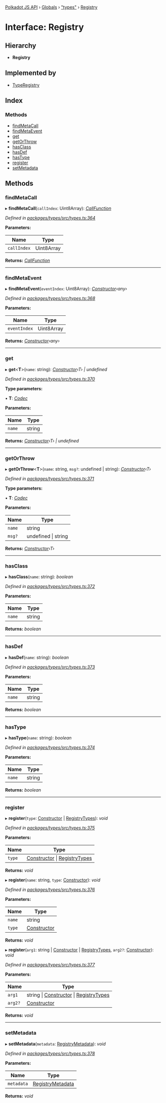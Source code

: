 [Polkadot JS API](../README.md) › [Globals](../globals.md) › ["types"](../modules/_types_.md) › [Registry](_types_.registry.md)

# Interface: Registry

## Hierarchy

* **Registry**

## Implemented by

* [TypeRegistry](../classes/_codec_create_registry_.typeregistry.md)

## Index

### Methods

* [findMetaCall](_types_.registry.md#findmetacall)
* [findMetaEvent](_types_.registry.md#findmetaevent)
* [get](_types_.registry.md#get)
* [getOrThrow](_types_.registry.md#getorthrow)
* [hasClass](_types_.registry.md#hasclass)
* [hasDef](_types_.registry.md#hasdef)
* [hasType](_types_.registry.md#hastype)
* [register](_types_.registry.md#register)
* [setMetadata](_types_.registry.md#setmetadata)

## Methods

###  findMetaCall

▸ **findMetaCall**(`callIndex`: Uint8Array): *[CallFunction](_types_.callfunction.md)*

*Defined in [packages/types/src/types.ts:364](https://github.com/polkadot-js/api/blob/0c98593ae/packages/types/src/types.ts#L364)*

**Parameters:**

Name | Type |
------ | ------ |
`callIndex` | Uint8Array |

**Returns:** *[CallFunction](_types_.callfunction.md)*

___

###  findMetaEvent

▸ **findMetaEvent**(`eventIndex`: Uint8Array): *[Constructor](_types_.constructor.md)‹any›*

*Defined in [packages/types/src/types.ts:368](https://github.com/polkadot-js/api/blob/0c98593ae/packages/types/src/types.ts#L368)*

**Parameters:**

Name | Type |
------ | ------ |
`eventIndex` | Uint8Array |

**Returns:** *[Constructor](_types_.constructor.md)‹any›*

___

###  get

▸ **get**<**T**>(`name`: string): *[Constructor](_types_.constructor.md)‹T› | undefined*

*Defined in [packages/types/src/types.ts:370](https://github.com/polkadot-js/api/blob/0c98593ae/packages/types/src/types.ts#L370)*

**Type parameters:**

▪ **T**: *[Codec](_types_.codec.md)*

**Parameters:**

Name | Type |
------ | ------ |
`name` | string |

**Returns:** *[Constructor](_types_.constructor.md)‹T› | undefined*

___

###  getOrThrow

▸ **getOrThrow**<**T**>(`name`: string, `msg?`: undefined | string): *[Constructor](_types_.constructor.md)‹T›*

*Defined in [packages/types/src/types.ts:371](https://github.com/polkadot-js/api/blob/0c98593ae/packages/types/src/types.ts#L371)*

**Type parameters:**

▪ **T**: *[Codec](_types_.codec.md)*

**Parameters:**

Name | Type |
------ | ------ |
`name` | string |
`msg?` | undefined &#124; string |

**Returns:** *[Constructor](_types_.constructor.md)‹T›*

___

###  hasClass

▸ **hasClass**(`name`: string): *boolean*

*Defined in [packages/types/src/types.ts:372](https://github.com/polkadot-js/api/blob/0c98593ae/packages/types/src/types.ts#L372)*

**Parameters:**

Name | Type |
------ | ------ |
`name` | string |

**Returns:** *boolean*

___

###  hasDef

▸ **hasDef**(`name`: string): *boolean*

*Defined in [packages/types/src/types.ts:373](https://github.com/polkadot-js/api/blob/0c98593ae/packages/types/src/types.ts#L373)*

**Parameters:**

Name | Type |
------ | ------ |
`name` | string |

**Returns:** *boolean*

___

###  hasType

▸ **hasType**(`name`: string): *boolean*

*Defined in [packages/types/src/types.ts:374](https://github.com/polkadot-js/api/blob/0c98593ae/packages/types/src/types.ts#L374)*

**Parameters:**

Name | Type |
------ | ------ |
`name` | string |

**Returns:** *boolean*

___

###  register

▸ **register**(`type`: [Constructor](_types_.constructor.md) | [RegistryTypes](../modules/_types_.md#registrytypes)): *void*

*Defined in [packages/types/src/types.ts:375](https://github.com/polkadot-js/api/blob/0c98593ae/packages/types/src/types.ts#L375)*

**Parameters:**

Name | Type |
------ | ------ |
`type` | [Constructor](_types_.constructor.md) &#124; [RegistryTypes](../modules/_types_.md#registrytypes) |

**Returns:** *void*

▸ **register**(`name`: string, `type`: [Constructor](_types_.constructor.md)): *void*

*Defined in [packages/types/src/types.ts:376](https://github.com/polkadot-js/api/blob/0c98593ae/packages/types/src/types.ts#L376)*

**Parameters:**

Name | Type |
------ | ------ |
`name` | string |
`type` | [Constructor](_types_.constructor.md) |

**Returns:** *void*

▸ **register**(`arg1`: string | [Constructor](_types_.constructor.md) | [RegistryTypes](../modules/_types_.md#registrytypes), `arg2?`: [Constructor](_types_.constructor.md)): *void*

*Defined in [packages/types/src/types.ts:377](https://github.com/polkadot-js/api/blob/0c98593ae/packages/types/src/types.ts#L377)*

**Parameters:**

Name | Type |
------ | ------ |
`arg1` | string &#124; [Constructor](_types_.constructor.md) &#124; [RegistryTypes](../modules/_types_.md#registrytypes) |
`arg2?` | [Constructor](_types_.constructor.md) |

**Returns:** *void*

___

###  setMetadata

▸ **setMetadata**(`metadata`: [RegistryMetadata](_types_.registrymetadata.md)): *void*

*Defined in [packages/types/src/types.ts:378](https://github.com/polkadot-js/api/blob/0c98593ae/packages/types/src/types.ts#L378)*

**Parameters:**

Name | Type |
------ | ------ |
`metadata` | [RegistryMetadata](_types_.registrymetadata.md) |

**Returns:** *void*

